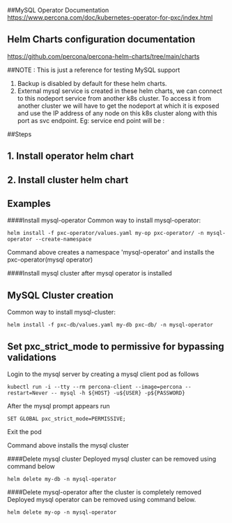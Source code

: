 ##MySQL Operator Documentation
https://www.percona.com/doc/kubernetes-operator-for-pxc/index.html
## Helm Charts configuration documentation
https://github.com/percona/percona-helm-charts/tree/main/charts

##NOTE : This is just a reference for testing MySQL support
1. Backup is disabled by default for these helm charts.
2. External mysql service is created in these helm charts, we can connect to this nodeport service
from another k8s cluster. To access it from another cluster we will have to get the nodeport at which
it is exposed and use the IP address of any node on this k8s cluster along with this port as svc endpoint.
Eg: service end point will be <NODE-IP>:<NODEPORT-PORT>

##Steps
## 1. Install operator helm chart
## 2. Install cluster helm chart

## Examples
####Install mysql-operator
Common way to install mysql-operator:
```shell script
helm install -f pxc-operator/values.yaml my-op pxc-operator/ -n mysql-operator --create-namespace
```
Command above creates a namespace 'mysql-operator' and installs the pxc-operator(mysql operator)

####Install mysql cluster after mysql operator is installed

## MySQL Cluster creation
Common way to install mysql-cluster:
```shell script
helm install -f pxc-db/values.yaml my-db pxc-db/ -n mysql-operator
```

## Set pxc_strict_mode to permissive for bypassing validations
Login to the mysql server by creating a mysql client pod as follows
```shell script
kubectl run -i --tty --rm percona-client --image=percona --restart=Never -- mysql -h ${HOST} -u${USER} -p${PASSWORD}
```
After the mysql prompt appears run
```shell script
SET GLOBAL pxc_strict_mode=PERMISSIVE;
```
Exit the pod

Command above installs the mysql cluster

####Delete mysql cluster
Deployed mysql cluster can be removed using command below
```shell script
helm delete my-db -n mysql-operator
```

####Delete mysql-operator after the cluster is completely removed
Deployed mysql operator can be removed using command below.
```shell script
helm delete my-op -n mysql-operator
```
